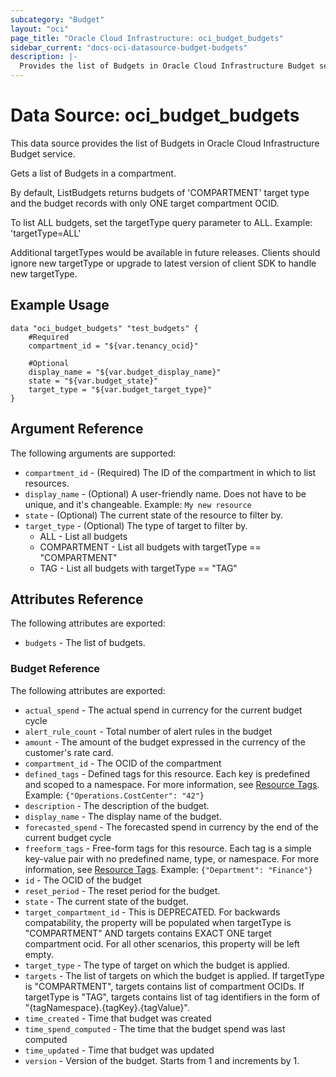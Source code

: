 ```yaml
---
subcategory: "Budget"
layout: "oci"
page_title: "Oracle Cloud Infrastructure: oci_budget_budgets"
sidebar_current: "docs-oci-datasource-budget-budgets"
description: |-
  Provides the list of Budgets in Oracle Cloud Infrastructure Budget service
---
```


# Data Source: oci_budget_budgets
This data source provides the list of Budgets in Oracle Cloud Infrastructure Budget service.

Gets a list of Budgets in a compartment.

By default, ListBudgets returns budgets of 'COMPARTMENT' target type and the budget records with only ONE target compartment OCID.

To list ALL budgets, set the targetType query parameter to ALL.
Example:
  'targetType=ALL'

Additional targetTypes would be available in future releases. Clients should ignore new targetType 
or upgrade to latest version of client SDK to handle new targetType.


## Example Usage

```hcl
data "oci_budget_budgets" "test_budgets" {
	#Required
	compartment_id = "${var.tenancy_ocid}"

	#Optional
	display_name = "${var.budget_display_name}"
	state = "${var.budget_state}"
	target_type = "${var.budget_target_type}"
}
```

## Argument Reference

The following arguments are supported:

* `compartment_id` - (Required) The ID of the compartment in which to list resources.
* `display_name` - (Optional) A user-friendly name. Does not have to be unique, and it's changeable.  Example: `My new resource` 
* `state` - (Optional) The current state of the resource to filter by.
* `target_type` - (Optional) The type of target to filter by.
	* ALL - List all budgets
	* COMPARTMENT - List all budgets with targetType == "COMPARTMENT"
	* TAG - List all budgets with targetType == "TAG" 


## Attributes Reference

The following attributes are exported:

* `budgets` - The list of budgets.

### Budget Reference

The following attributes are exported:

* `actual_spend` - The actual spend in currency for the current budget cycle
* `alert_rule_count` - Total number of alert rules in the budget
* `amount` - The amount of the budget expressed in the currency of the customer's rate card. 
* `compartment_id` - The OCID of the compartment
* `defined_tags` - Defined tags for this resource. Each key is predefined and scoped to a namespace. For more information, see [Resource Tags](https://docs.cloud.oracle.com/iaas/Content/General/Concepts/resourcetags.htm).  Example: `{"Operations.CostCenter": "42"}` 
* `description` - The description of the budget.
* `display_name` - The display name of the budget.
* `forecasted_spend` - The forecasted spend in currency by the end of the current budget cycle
* `freeform_tags` - Free-form tags for this resource. Each tag is a simple key-value pair with no predefined name, type, or namespace. For more information, see [Resource Tags](https://docs.cloud.oracle.com/iaas/Content/General/Concepts/resourcetags.htm).  Example: `{"Department": "Finance"}` 
* `id` - The OCID of the budget
* `reset_period` - The reset period for the budget. 
* `state` - The current state of the budget.
* `target_compartment_id` - This is DEPRECATED. For backwards compatability, the property will be populated when targetType is "COMPARTMENT" AND targets contains EXACT ONE target compartment ocid. For all other scenarios, this property will be left empty. 
* `target_type` - The type of target on which the budget is applied. 
* `targets` - The list of targets on which the budget is applied. If targetType is "COMPARTMENT", targets contains list of compartment OCIDs. If targetType is "TAG", targets contains list of tag identifiers in the form of "{tagNamespace}.{tagKey}.{tagValue}". 
* `time_created` - Time that budget was created
* `time_spend_computed` - The time that the budget spend was last computed
* `time_updated` - Time that budget was updated
* `version` - Version of the budget. Starts from 1 and increments by 1.

